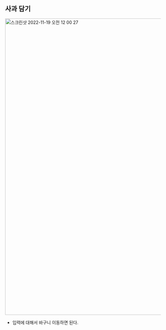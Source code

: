 ## 사과 담기

<img width="960" alt="스크린샷 2022-11-19 오전 12 00 27" src="https://user-images.githubusercontent.com/91730236/202734590-bb4c8428-64c2-4c09-a8be-f5864b4a8ea1.png">


- 입력에 대해서 바구니 이동하면 된다.
